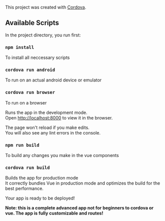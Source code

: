 This project was created with [Cordova](https://cordova.apache.org).

## Available Scripts

In the project directory, you run first:

### `npm install`
To install all neccessary scripts
### `cordova run android`
To run on an actual android device or emulator
### `cordova run browser`
To run on a browser

Runs the app in the development mode.<br>
Open [http://localhost:8000](http://localhost:3000) to view it in the browser.

The page won't reload if you make edits.<br>
You will also see any lint errors in the console.

### `npm run build`
To build any changes you make in the vue components

### `cordova run build`

Builds the app for production mode<br>
It correctly bundles Vue in production mode and optimizes the build for the best performance.

Your app is ready to be deployed!

**Note: this is a complete advanced app not for beginners to cordova or vue. The app is fully customizable and routes!**